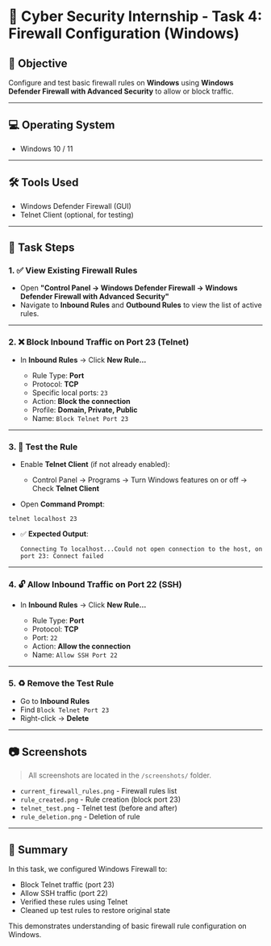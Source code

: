 # 🔐 Cyber Security Internship - Task 4: Firewall Configuration (Windows)

## 🎯 Objective

Configure and test basic firewall rules on **Windows** using **Windows Defender Firewall with Advanced Security** to allow or block traffic.

---

## 💻 Operating System

* Windows 10 / 11

---

## 🛠️ Tools Used

* Windows Defender Firewall (GUI)
* Telnet Client (optional, for testing)

---

## 📌 Task Steps

### 1. ✅ **View Existing Firewall Rules**

* Open **"Control Panel → Windows Defender Firewall → Windows Defender Firewall with Advanced Security"**
* Navigate to **Inbound Rules** and **Outbound Rules** to view the list of active rules.

---

### 2. ❌ **Block Inbound Traffic on Port 23 (Telnet)**

* In **Inbound Rules** → Click **New Rule...**

  * Rule Type: **Port**
  * Protocol: **TCP**
  * Specific local ports: `23`
  * Action: **Block the connection**
  * Profile: **Domain, Private, Public**
  * Name: `Block Telnet Port 23`

---

### 3. 🧪 **Test the Rule**

* Enable **Telnet Client** (if not already enabled):

  * Control Panel → Programs → Turn Windows features on or off → Check **Telnet Client**
* Open **Command Prompt**:

```
telnet localhost 23
```

* ✅ **Expected Output**:

  ```
  Connecting To localhost...Could not open connection to the host, on port 23: Connect failed
  ```

---

### 4. 🔓 **Allow Inbound Traffic on Port 22 (SSH)**

* In **Inbound Rules** → Click **New Rule...**

  * Rule Type: **Port**
  * Protocol: **TCP**
  * Port: `22`
  * Action: **Allow the connection**
  * Name: `Allow SSH Port 22`

---

### 5. ♻️ **Remove the Test Rule**

* Go to **Inbound Rules**
* Find `Block Telnet Port 23`
* Right-click → **Delete**

---

## 📷 Screenshots

> All screenshots are located in the `/screenshots/` folder.

* `current_firewall_rules.png` - Firewall rules list
* `rule_created.png` - Rule creation (block port 23)
* `telnet_test.png` - Telnet test (before and after)
* `rule_deletion.png` - Deletion of rule

---

## 📄 Summary

In this task, we configured Windows Firewall to:

* Block Telnet traffic (port 23)
* Allow SSH traffic (port 22)
* Verified these rules using Telnet
* Cleaned up test rules to restore original state

This demonstrates understanding of basic firewall rule configuration on Windows.
